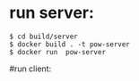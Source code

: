 # run server:
```shell
$ cd build/server
$ docker build . -t pow-server
$ docker run  pow-server

```

#run client:
